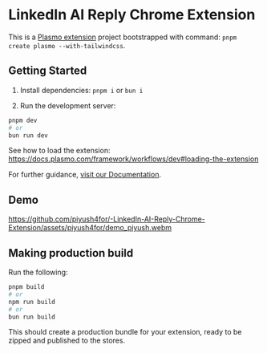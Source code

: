 # LinkedIn AI Reply Chrome Extension


This is a [Plasmo extension](https://docs.plasmo.com/) project bootstrapped with command: `pnpm create plasmo --with-tailwindcss`.

## Getting Started

1. Install dependencies: `pnpm i` or `bun i`

2. Run the development server:

```bash
pnpm dev
# or
bun run dev
```

See how to load the extension: https://docs.plasmo.com/framework/workflows/dev#loading-the-extension

For further guidance, [visit our Documentation](https://docs.plasmo.com/).

## Demo
https://github.com/piyush4for/-LinkedIn-AI-Reply-Chrome-Extension/assets/piyush4for/demo_piyush.webm


## Making production build

Run the following:

```bash
pnpm build
# or
npm run build
# or
bun run build
```

This should create a production bundle for your extension, ready to be zipped and published to the stores.
